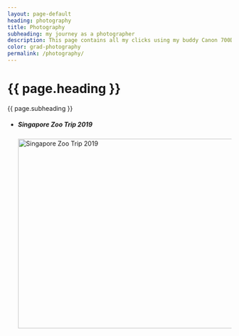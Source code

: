 ```yaml
---
layout: page-default
heading: photography
title: Photography
subheading: my journey as a photographer
description: This page contains all my clicks using my buddy Canon 700D.
color: grad-photography
permalink: /photography/
---
```


<div class="blog-intro {{ page.color }}">
  <div>
    <h1>{{ page.heading }}</h1>
    <p>{{ page.subheading }}</p>
  </div>
  <script async type="text/javascript" src="//cdn.carbonads.com/carbon.js?serve=CK7I623I&placement=gogul09githubio" id="_carbonads_js"></script>
</div>

<div class="home-container">
  <div class="home-articles">
    <div class="home-wrapper">
      <!--Demo STARTS-->
      <div style="display: block !important;">
        <div class="category-box photo-box">
          <ul>
            <li>
              <h5>Singapore Zoo Trip 2019</h5>
              <a data-flickr-embed="true" href="https://www.flickr.com/photos/140394221@N03/albums/72157691177808933" title="Singapore Zoo Trip 2019"><img src="https://live.staticflickr.com/65535/47680346662_35f6c5a404_z.jpg" width="640" height="427" alt="Singapore Zoo Trip 2019"></a><script async src="//embedr.flickr.com/assets/client-code.js" charset="utf-8"></script>
            </li>
          </ul>
        </div>
      </div>
      <!--Demo ENDS-->
    </div>
  </div>
</div>